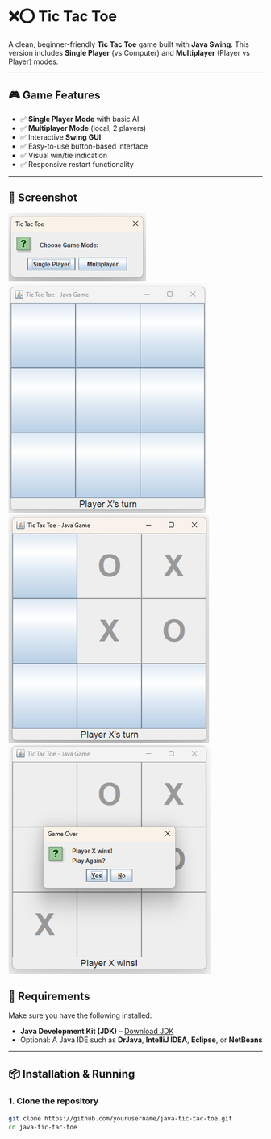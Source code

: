 # ❌⭕ Tic Tac Toe 

A clean, beginner-friendly **Tic Tac Toe** game built with **Java Swing**. This version includes **Single Player** (vs Computer) and **Multiplayer** (Player vs Player) modes.

---

## 🎮 Game Features

- ✅ **Single Player Mode** with basic AI  
- ✅ **Multiplayer Mode** (local, 2 players)  
- ✅ Interactive **Swing GUI**  
- ✅ Easy-to-use button-based interface  
- ✅ Visual win/tie indication  
- ✅ Responsive restart functionality  

---

## 📸 Screenshot

![Tic Tac Toe Game](1.png)
![Tic Tac Toe Game](2.png)
![Tic Tac Toe Game](3.png)
![Tic Tac Toe Game](4.png)


## 🧩 Requirements

Make sure you have the following installed:

- **Java Development Kit (JDK)** – [Download JDK](https://www.oracle.com/java/technologies/javase-downloads.html)  
- Optional: A Java IDE such as **DrJava**, **IntelliJ IDEA**, **Eclipse**, or **NetBeans**

---

## 📦 Installation & Running

### 1. Clone the repository

```bash
git clone https://github.com/yourusername/java-tic-tac-toe.git
cd java-tic-tac-toe
